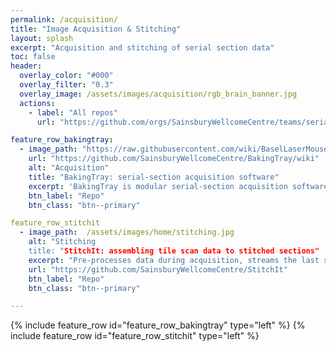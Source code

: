 ```yaml
---
permalink: /acquisition/
title: "Image Acquisition & Stitching"
layout: splash
excerpt: "Acquisition and stitching of serial section data"
toc: false
header:
  overlay_color: "#000"
  overlay_filter: "0.3"
  overlay_image: /assets/images/acquisition/rgb_brain_banner.jpg
  actions:
    - label: "All repos"
      url: "https://github.com/orgs/SainsburyWellcomeCentre/teams/serial2p/repositories"

feature_row_bakingtray:
  - image_path: "https://raw.githubusercontent.com/wiki/BaselLaserMouse/StitchIt/images/rgb_brain_example.jpg"
    url: "https://github.com/SainsburyWellcomeCentre/BakingTray/wiki"
    alt: "Acquisition"
    title: "BakingTray: serial-section acquisition software"
    excerpt: 'BakingTray is modular serial-section acquisition software for MATLAB. It can easily be modified to utilise any desired acquisition hardware (scanners, stages, etc). Images are currently acquired with [ScanImage](https://vidriotechnologies.com/), but BakingTray can easily be extended to work with any acquisition system (e.g. a spinning-disk confocal or your own scanning software).'
    btn_label: "Repo"
    btn_class: "btn--primary"

feature_row_stitchit
  - image_path:  /assets/images/home/stitching.jpg
    alt: "Stitching
    title: "StitchIt: assembling tile scan data to stitched sections"
    excerpt: "Pre-processes data during acquisition, streams the last stitched section to a web page, initiates stitching automatically when acquisition completes. Includes tools for downsampling and generally batch-processing image stacks. Operations highly parallelised for speed."
    url: "https://github.com/SainsburyWellcomeCentre/StitchIt"
    btn_label: "Repo"
    btn_class: "btn--primary"

---
```


{% include feature_row id="feature_row_bakingtray" type="left" %}
{% include feature_row id="feature_row_stitchit"   type="left" %}
